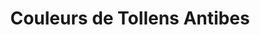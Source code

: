 ---
title: "Couleurs de Tollens Antibes"
url: /antibes/couleurs-de-tollens-antibes/
shop: peinture
---